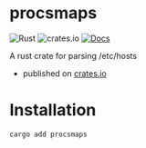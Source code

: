 # procsmaps
![Rust](https://github.com/aneeshdurg/procsmaps/workflows/Rust/badge.svg)
![crates.io](https://img.shields.io/crates/v/procsmaps.svg)
[![Docs](https://docs.rs/procsmaps/badge.svg)](https://docs.rs/procsmaps)

A rust crate for parsing /etc/hosts

+ published on [crates.io](https://crates.io/crates/procsmaps)

# Installation

```bash
cargo add procsmaps
```
